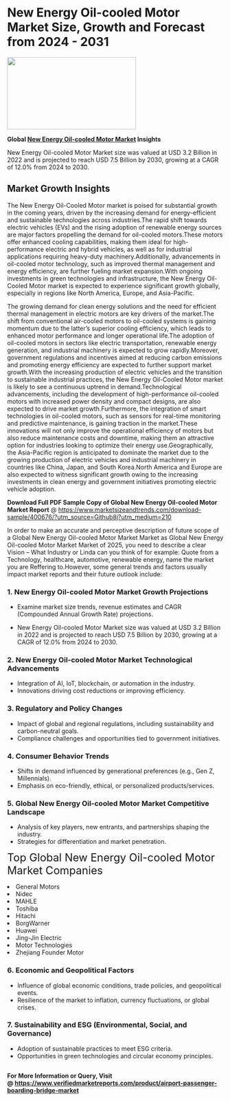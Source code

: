 <H1>New Energy Oil-cooled Motor Market Size, Growth and Forecast from 2024 - 2031</H1><img class="aligncenter size-medium wp-image-584254" src="https://thirdeyenews.in/wp-content/uploads/2024/09/Global-Market-Research-300x168.jpeg" alt="" width="300" height="168" /><p><strong>Global&nbsp;<a href="https://www.marketsizeandtrends.com/download-sample/400676/?utm_source=Github8j?utm_medium=210">New Energy Oil-cooled Motor Market</a> Insights</strong></p><p>New Energy Oil-cooled Motor Market size was valued at USD 3.2 Billion in 2022 and is projected to reach USD 7.5 Billion by 2030, growing at a CAGR of 12.0% from 2024 to 2030.</p><p><h2>Market Growth Insights</h2> <p>The New Energy Oil-Cooled Motor market is poised for substantial growth in the coming years, driven by the increasing demand for energy-efficient and sustainable technologies across industries.The rapid shift towards electric vehicles (EVs) and the rising adoption of renewable energy sources are major factors propelling the demand for oil-cooled motors.These motors offer enhanced cooling capabilities, making them ideal for high-performance electric and hybrid vehicles, as well as for industrial applications requiring heavy-duty machinery.Additionally, advancements in oil-cooled motor technology, such as improved thermal management and energy efficiency, are further fueling market expansion.With ongoing investments in green technologies and infrastructure, the New Energy Oil-Cooled Motor market is expected to experience significant growth globally, especially in regions like North America, Europe, and Asia-Pacific.</p> <p>The growing demand for clean energy solutions and the need for efficient thermal management in electric motors are key drivers of the market.The shift from conventional air-cooled motors to oil-cooled systems is gaining momentum due to the latter’s superior cooling efficiency, which leads to enhanced motor performance and longer operational life.The adoption of oil-cooled motors in sectors like electric transportation, renewable energy generation, and industrial machinery is expected to grow rapidly.Moreover, government regulations and incentives aimed at reducing carbon emissions and promoting energy efficiency are expected to further support market growth.With the increasing production of electric vehicles and the transition to sustainable industrial practices, the New Energy Oil-Cooled Motor market is likely to see a continuous uptrend in demand.Technological advancements, including the development of high-performance oil-cooled motors with increased power density and compact designs, are also expected to drive market growth.Furthermore, the integration of smart technologies in oil-cooled motors, such as sensors for real-time monitoring and predictive maintenance, is gaining traction in the market.These innovations will not only improve the operational efficiency of motors but also reduce maintenance costs and downtime, making them an attractive option for industries looking to optimize their energy use.Geographically, the Asia-Pacific region is anticipated to dominate the market due to the growing production of electric vehicles and industrial machinery in countries like China, Japan, and South Korea.North America and Europe are also expected to witness significant growth owing to the increasing investments in clean energy and government initiatives promoting electric vehicle adoption.<p><span class=""><strong>Download Full PDF Sample Copy of Global New Energy Oil-cooled Motor Market Report</strong> @ <a href="https://www.marketsizeandtrends.com/download-sample/400676/?utm_source=Github8j?utm_medium=210" target="_blank">https://www.marketsizeandtrends.com/download-sample/400676/?utm_source=Github8j?utm_medium=210</a></span></p><p>In order to make an accurate and perceptive description of future scope of a Global&nbsp;New Energy Oil-cooled Motor Market Market as Global&nbsp;New Energy Oil-cooled Motor Market Market of 2025, you need to describe a clear Vision &ndash; What Industry or Linda can you think of for example: Quote from a Technology, healthcare, automotive, renewable energy, name the market you are Reffering to.However, some general trends and factors usually impact market reports and their future outlook include:</p><h3>1.&nbsp;<strong>New Energy Oil-cooled Motor Market Growth Projections</strong></h3><ul><li>Examine market size trends, revenue estimates and CAGR (Compounded Annual Growth Rate) projections.</li><li><p>New Energy Oil-cooled Motor Market size was valued at USD 3.2 Billion in 2022 and is projected to reach USD 7.5 Billion by 2030, growing at a CAGR of 12.0% from 2024 to 2030.</p></li></ul><h3>2.&nbsp;<strong>New Energy Oil-cooled Motor Market Technological Advancements</strong></h3><ul><li>Integration of AI, IoT, blockchain, or automation in the industry.</li><li>Innovations driving cost reductions or improving efficiency.</li></ul><h3>3.&nbsp;<strong>Regulatory and Policy Changes</strong></h3><ul><li>Impact of global and regional regulations, including sustainability and carbon-neutral goals.</li><li>Compliance challenges and opportunities tied to government initiatives.</li></ul><h3>4.&nbsp;<strong>Consumer Behavior Trends</strong></h3><ul><li>Shifts in demand influenced by generational preferences (e.g., Gen Z, Millennials).</li><li>Emphasis on eco-friendly, ethical, or personalized products/services.</li></ul><h3>5.&nbsp;<strong>Global New Energy Oil-cooled Motor Market Competitive Landscape</strong></h3><ul><li>Analysis of key players, new entrants, and partnerships shaping the industry.</li><li>Strategies for differentiation and market penetration.</li></ul><p data-pm-slice="1 1 []"><span style="color: inherit; font-family: inherit; font-size: 25px;">Top Global New Energy Oil-cooled Motor Market Companies</span></p><div class="" data-test-id=""><p><li>General Motors</li><li> Nidec</li><li> MAHLE</li><li> Toshiba</li><li> Hitachi</li><li> BorgWarner</li><li> Huawei</li><li> Jing-Jin Electric</li><li> Motor Technologies</li><li> Zhejiang Founder Motor</li></p></div><h3>6.&nbsp;<strong>Economic and Geopolitical Factors</strong></h3><ul><li>Influence of global economic conditions, trade policies, and geopolitical events.</li><li>Resilience of the market to inflation, currency fluctuations, or global crises.</li></ul><h3>7.&nbsp;<strong>Sustainability and ESG (Environmental, Social, and Governance)</strong></h3><ul><li>Adoption of sustainable practices to meet ESG criteria.</li><li>Opportunities in green technologies and circular economy principles.</li></ul><h2><strong style="font-size: 14px;">For More Information or Query, Visit @&nbsp;</strong><a style="background-color: #ffffff; font-size: 14px;" href="https://www.marketsizeandtrends.com/report/new-energy-oil-cooled-motor-market/" target="_blank">https://www.verifiedmarketreports.com/product/airport-passenger-boarding-bridge-market</a></h2>